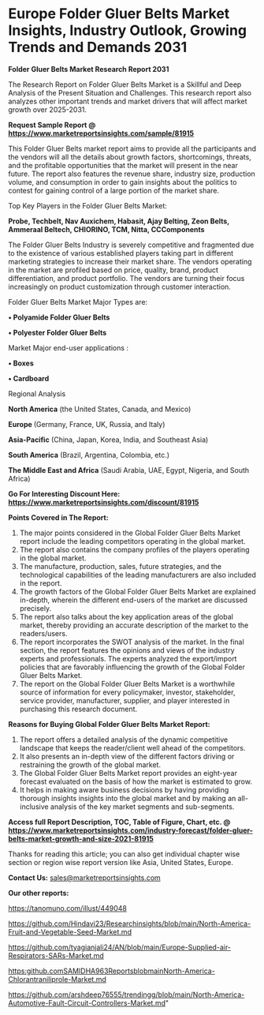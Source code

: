 # Europe Folder Gluer Belts Market Insights, Industry Outlook, Growing Trends and Demands 2031

<strong>Folder Gluer Belts Market Research Report 2031</strong>

The Research Report on Folder Gluer Belts Market is a Skillful and Deep Analysis of the Present Situation and Challenges. This research report also analyzes other important trends and market drivers that will affect market growth over 2025-2031.

<strong>Request Sample Report @ <a href=https://www.marketreportsinsights.com/sample/81915>https://www.marketreportsinsights.com/sample/81915</a></strong>

This Folder Gluer Belts market report aims to provide all the participants and the vendors will all the details about growth factors, shortcomings, threats, and the profitable opportunities that the market will present in the near future. The report also features the revenue share, industry size, production volume, and consumption in order to gain insights about the politics to contest for gaining control of a large portion of the market share.

Top Key Players in the Folder Gluer Belts Market:

<strong>Probe, Techbelt, Nav Auxichem, Habasit, Ajay Belting, Zeon Belts, Ammeraal Beltech, CHIORINO, TCM, Nitta, CCComponents</strong>

The Folder Gluer Belts Industry is severely competitive and fragmented due to the existence of various established players taking part in different marketing strategies to increase their market share. The vendors operating in the market are profiled based on price, quality, brand, product differentiation, and product portfolio. The vendors are turning their focus increasingly on product customization through customer interaction.

Folder Gluer Belts Market Major Types are:

<strong>• Polyamide Folder Gluer Belts

• Polyester Folder Gluer Belts</strong>

Market Major end-user applications :

<strong>• Boxes

• Cardboard</strong>

Regional Analysis

</u><strong><b>North America</b></strong> (the United States, Canada, and Mexico)

<strong><b>Europe </b></strong>(Germany, France, UK, Russia, and Italy)

<strong><b>Asia-Pacific</b></strong> (China, Japan, Korea, India, and Southeast Asia)

<strong><b>South America</b></strong> (Brazil, Argentina, Colombia, etc.)

<strong><b>The Middle East and Africa</b></strong> (Saudi Arabia, UAE, Egypt, Nigeria, and South Africa)

<strong>Go For Interesting Discount Here: <a href=https://www.marketreportsinsights.com/discount/81915>https://www.marketreportsinsights.com/discount/81915</a></strong>

<strong>Points Covered in The Report:</strong>
<ol>
  <li>The major points considered in the Global Folder Gluer Belts Market report include the leading competitors operating in the global market.</li>
  <li>The report also contains the company profiles of the players operating in the global market.</li>
  <li>The manufacture, production, sales, future strategies, and the technological capabilities of the leading manufacturers are also included in the report.</li>
  <li>The growth factors of the Global Folder Gluer Belts Market are explained in-depth, wherein the different end-users of the market are discussed precisely.</li>
  <li>The report also talks about the key application areas of the global market, thereby providing an accurate description of the market to the readers/users.</li>
  <li>The report incorporates the SWOT analysis of the market. In the final section, the report features the opinions and views of the industry experts and professionals. The experts analyzed the export/import policies that are favorably influencing the growth of the Global Folder Gluer Belts Market.</li>
  <li>The report on the Global Folder Gluer Belts Market is a worthwhile source of information for every policymaker, investor, stakeholder, service provider, manufacturer, supplier, and player interested in purchasing this research document.</li>
</ol>
<strong>Reasons for Buying Global Folder Gluer Belts Market Report:</strong>

<ol>
  <li>The report offers a detailed analysis of the dynamic competitive landscape that keeps the reader/client well ahead of the competitors.</li>
  <li>It also presents an in-depth view of the different factors driving or restraining the growth of the global market.</li>
  <li>The Global Folder Gluer Belts Market report provides an eight-year forecast evaluated on the basis of how the market is estimated to grow.</li>
  <li>It helps in making aware business decisions by having providing thorough insights insights into the global market and by making an all-inclusive analysis of the key market segments and sub-segments.</li>
</ol>
<strong>Access full Report Description, TOC, Table of Figure, Chart, etc. @ <a href=https://www.marketreportsinsights.com/industry-forecast/folder-gluer-belts-market-growth-and-size-2021-81915>https://www.marketreportsinsights.com/industry-forecast/folder-gluer-belts-market-growth-and-size-2021-81915</a></strong>


Thanks for reading this article; you can also get individual chapter wise section or region wise report version like Asia, United States, Europe.

<strong>Contact Us:</strong>
sales@marketreportsinsights.com

<strong>Our other reports:</strong>

<a href=https://tanomuno.com/illust/449048>https://tanomuno.com/illust/449048</a>

<a href=https://github.com/Hindavi23/Researchinsights/blob/main/North-America-Fruit-and-Vegetable-Seed-Market.md>https://github.com/Hindavi23/Researchinsights/blob/main/North-America-Fruit-and-Vegetable-Seed-Market.md</a>

<a href=https://github.com/tyagianjali24/AN/blob/main/Europe-Supplied-air-Respirators-SARs-Market.md>https://github.com/tyagianjali24/AN/blob/main/Europe-Supplied-air-Respirators-SARs-Market.md</a>

<a href=https:github.comSAMIDHA963ReportsblobmainNorth-America-Chlorantraniliprole-Market.md>https:github.comSAMIDHA963ReportsblobmainNorth-America-Chlorantraniliprole-Market.md</a>

<a href=https://github.com/arshdeep76555/trendingg/blob/main/North-America-Automotive-Fault-Circuit-Controllers-Market.md>https://github.com/arshdeep76555/trendingg/blob/main/North-America-Automotive-Fault-Circuit-Controllers-Market.md</a>"
